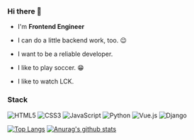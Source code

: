### Hi there 👋

- I'm __Frontend Engineer__
- I can do a little backend work, too. 😉
- I want to be a reliable developer.

- I like to play soccer. 😁
- I like to watch LCK.

### Stack
<img alt="HTML5" src ="https://img.shields.io/badge/HTML5-E34F26.svg?&style=for-the-badge&logo=HTML5&logoColor=white"/> <img alt="CSS3" src ="https://img.shields.io/badge/CSS3-1572B6.svg?&style=for-the-badge&logo=CSS3&logoColor=white"/> <img alt="JavaScript" src ="https://img.shields.io/badge/JavaScript-F7DF1E.svg?&style=for-the-badge&logo=Javascript&logoColor=white"/>  <img alt="Python" src ="https://img.shields.io/badge/python-3776AB.svg?&style=for-the-badge&logo=Python&logoColor=white"/> <img alt="Vue.js" src ="https://img.shields.io/badge/Vue.js-4FC08D.svg?&style=for-the-badge&logo=Vue.js&logoColor=white"/> <img alt="Django" src ="https://img.shields.io/badge/Django-092E20.svg?&style=for-the-badge&logo=Django&logoColor=white"/> 


[![Top Langs](https://github-readme-stats.vercel.app/api/top-langs/?username=QT-HH&theme=dark)](https://github.com/anuraghazra/github-readme-stats)
[![Anurag's github stats](https://github-readme-stats.vercel.app/api?username=QT-HH&show_icons=true&theme=dark)](https://github.com/anuraghazra/github-readme-stats)

